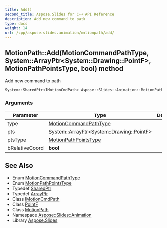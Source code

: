 ```yaml
---
title: Add()
second_title: Aspose.Slides for C++ API Reference
description: Add new command to path
type: docs
weight: 14
url: /cpp/aspose.slides.animation/motionpath/add/
---
```

## MotionPath::Add(MotionCommandPathType, System::ArrayPtr\<System::Drawing::PointF\>, MotionPathPointsType, bool) method


Add new command to path

```cpp
System::SharedPtr<IMotionCmdPath> Aspose::Slides::Animation::MotionPath::Add(MotionCommandPathType type, System::ArrayPtr<System::Drawing::PointF> pts, MotionPathPointsType ptsType, bool bRelativeCoord) override
```


### Arguments

| Parameter | Type | Description |
| --- | --- | --- |
| type | [MotionCommandPathType](../../motioncommandpathtype/) |  |
| pts | [System::ArrayPtr](../../../system/arrayptr/)\<[System::Drawing::PointF](../../../system.drawing/pointf/)\> |  |
| ptsType | [MotionPathPointsType](../../motionpathpointstype/) |  |
| bRelativeCoord | **bool** |  |

## See Also

* Enum [MotionCommandPathType](../motioncommandpathtype/)
* Enum [MotionPathPointsType](../motionpathpointstype/)
* Typedef [SharedPtr](../../system/sharedptr/)
* Typedef [ArrayPtr](../../system/arrayptr/)
* Class [IMotionCmdPath](../imotioncmdpath/)
* Class [PointF](../../system.drawing/pointf/)
* Class [MotionPath](./)
* Namespace [Aspose::Slides::Animation](../)
* Library [Aspose.Slides](../../)